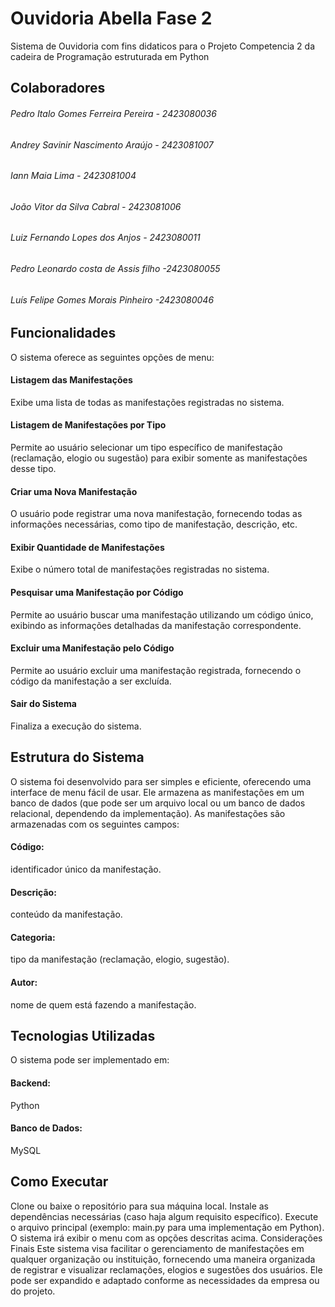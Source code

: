 # Ouvidoria Abella Fase 2

Sistema de Ouvidoria com fins didaticos para o Projeto Competencia 2 da cadeira de Programação estruturada  em Python

## Colaboradores

###### Pedro Italo Gomes Ferreira Pereira - 2423080036
###### Andrey Savinir Nascimento Araújo - 2423081007
###### Iann Maia Lima - 2423081004
###### João Vitor da Silva Cabral - 2423081006
###### Luiz Fernando Lopes dos Anjos - 2423080011
###### Pedro Leonardo costa de Assis filho -2423080055
###### Luís Felipe Gomes Morais Pinheiro -2423080046

## Funcionalidades
O sistema oferece as seguintes opções de menu:

#### Listagem das Manifestações
Exibe uma lista de todas as manifestações registradas no sistema.

#### Listagem de Manifestações por Tipo
Permite ao usuário selecionar um tipo específico de manifestação (reclamação, elogio ou sugestão) para exibir somente as manifestações desse tipo.

#### Criar uma Nova Manifestação
O usuário pode registrar uma nova manifestação, fornecendo todas as informações necessárias, como tipo de manifestação, descrição, etc.

#### Exibir Quantidade de Manifestações
Exibe o número total de manifestações registradas no sistema.

#### Pesquisar uma Manifestação por Código
Permite ao usuário buscar uma manifestação utilizando um código único, exibindo as informações detalhadas da manifestação correspondente.

#### Excluir uma Manifestação pelo Código
Permite ao usuário excluir uma manifestação registrada, fornecendo o código da manifestação a ser excluída.

#### Sair do Sistema
Finaliza a execução do sistema.

## Estrutura do Sistema
O sistema foi desenvolvido para ser simples e eficiente, oferecendo uma interface de menu fácil de usar. Ele armazena as manifestações em um banco de dados (que pode ser um arquivo local ou um banco de dados relacional, dependendo da implementação). As manifestações são armazenadas com os seguintes campos:

#### Código: 
identificador único da manifestação.
#### Descrição: 
conteúdo da manifestação.
#### Categoria: 
tipo da manifestação (reclamação, elogio, sugestão).
#### Autor:
nome de quem está fazendo a manifestação.

## Tecnologias Utilizadas
O sistema pode ser implementado em:

#### Backend:
Python
#### Banco de Dados:
MySQL

## Como Executar
Clone ou baixe o repositório para sua máquina local.
Instale as dependências necessárias (caso haja algum requisito específico).
Execute o arquivo principal (exemplo: main.py para uma implementação em Python).
O sistema irá exibir o menu com as opções descritas acima.
Considerações Finais
Este sistema visa facilitar o gerenciamento de manifestações em qualquer organização ou instituição, fornecendo uma maneira organizada de registrar e visualizar reclamações, elogios e sugestões dos usuários. Ele pode ser expandido e adaptado conforme as necessidades da empresa ou do projeto.
